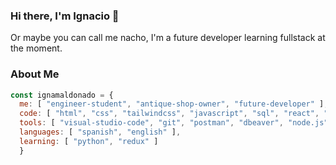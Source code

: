 ### Hi there, I'm Ignacio 👋

Or maybe you can call me nacho, I'm a future developer learning fullstack at the moment.

### About Me

```javascript
const ignamaldonado = {
  me: [ "engineer-student", "antique-shop-owner", "future-developer" ],
  code: [ "html", "css", "tailwindcss", "javascript", "sql", "react", "nextjs"],
  tools: [ "visual-studio-code", "git", "postman", "dbeaver", "node.js", "strapi"],
  languages: [ "spanish", "english" ],
  learning: [ "python", "redux" ]
  }
  ```

<!--
**Ignamaldonado/Ignamaldonado** is a ✨ _special_ ✨ repository because its `README.md` (this file) appears on your GitHub profile.

Here are some ideas to get you started:

- 🔭 I’m currently working on ...
- 🌱 I’m currently learning ...
- 👯 I’m looking to collaborate on ...
- 🤔 I’m looking for help with ...
- 💬 Ask me about ...
- 📫 How to reach me: ...
- 😄 Pronouns: ...
- ⚡ Fun fact: ...
-->
